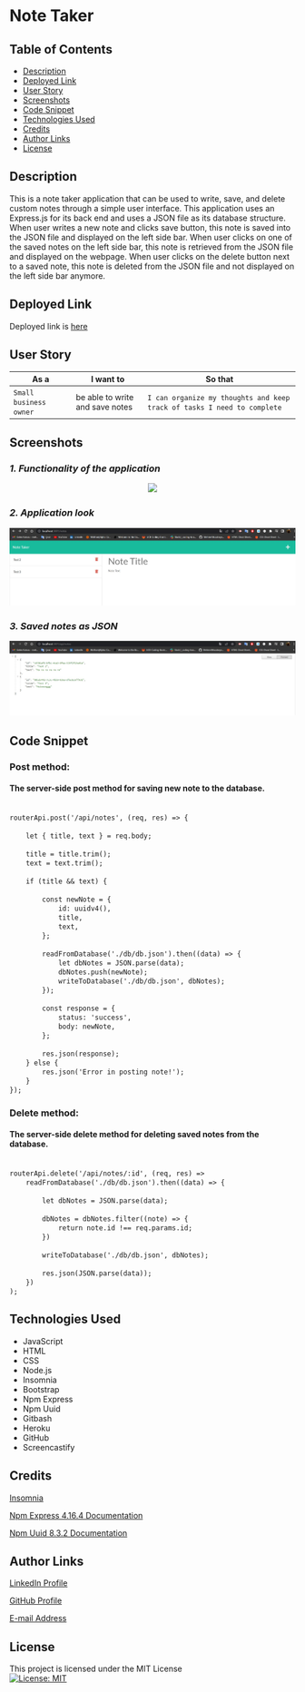 # Note Taker


## Table of Contents
* [Description](#description)
* [Deployed Link](#deployed-link)
* [User Story](#user-story)
* [Screenshots](#screenshots)
* [Code Snippet](#code-snippet)
* [Technologies Used](#technologies-used)
* [Credits](#credits)
* [Author Links](#author-links)
* [License](#license)


## Description

This is a note taker application that can be used to write, save, and delete custom notes through a simple user interface. This application uses an Express.js for its back end and uses a JSON file as its database structure. When user writes a new note and clicks save button, this note is saved into the JSON file and displayed on the left side bar. When user clicks on one of the saved notes on the left side bar, this note is retrieved from the JSON file and displayed on the webpage. When user clicks on the delete button next to a saved note, this note is deleted from the JSON file and not displayed on the left side bar anymore.   


## Deployed Link

Deployed link is [here](https://mehmet-note-taker.herokuapp.com/)


## User Story

| As a                   | I want to                       | So that   
| ---------------------- | ------------------------------- | ----------------------------------------------------------------------- |
| `Small business owner` | be able to write and save notes | `I can organize my thoughts and keep track of tasks I need to complete` |


## Screenshots

### *1. Functionality of the application*

<p align="center">
  <img width="auto" height="auto" src="./images/Functionality.gif">
</p>



### *2. Application look*

!["Webpage Screenshot"](./images/MainWebpage%20.jpg)

### *3. Saved notes as JSON*

!["JSON Screenshot"](./images/JSON.jpg)


## Code Snippet

### Post method:
####  The server-side post method for saving new note to the database.
```

routerApi.post('/api/notes', (req, res) => {

    let { title, text } = req.body;

    title = title.trim();
    text = text.trim();

    if (title && text) {

        const newNote = {
            id: uuidv4(),
            title,
            text,
        };

        readFromDatabase('./db/db.json').then((data) => {
            let dbNotes = JSON.parse(data);
            dbNotes.push(newNote);
            writeToDatabase('./db/db.json', dbNotes);
        });

        const response = {
            status: 'success',
            body: newNote,
        };

        res.json(response);
    } else {
        res.json('Error in posting note!');
    }
});

```

### Delete method:
####  The server-side delete method for deleting saved notes from the database.
```

routerApi.delete('/api/notes/:id', (req, res) =>
    readFromDatabase('./db/db.json').then((data) => {

        let dbNotes = JSON.parse(data);

        dbNotes = dbNotes.filter((note) => {
            return note.id !== req.params.id;
        })

        writeToDatabase('./db/db.json', dbNotes);

        res.json(JSON.parse(data));
    })
);

```


## Technologies Used

- JavaScript
- HTML
- CSS
- Node.js
- Insomnia
- Bootstrap
- Npm Express
- Npm Uuid 
- Gitbash
- Heroku
- GitHub    
- Screencastify


## Credits

[Insomnia](https://docs.insomnia.rest/)

[Npm Express 4.16.4 Documentation](https://www.npmjs.com/package/express/v/4.16.4)

[Npm Uuid 8.3.2 Documentation](https://www.npmjs.com/package/uuid/v/8.3.2)


## Author Links

[LinkedIn Profile](https://www.linkedin.com/in/mehmet-musabeyoglu)

[GitHub Profile](https://github.com/MehmetMusabeyoglu)

[E-mail Address](mailto:mehmetmusabeyoglu@gmail.com) 


## License 

 This project is licensed under the MIT License 
 <br>
 [![License: MIT](https://img.shields.io/badge/License-MIT-yellow.svg)](https://opensource.org/licenses/MIT)
